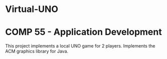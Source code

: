 # Virtual-UNO
# COMP 55 - Application Development

This project implements a local UNO game for 2 players. Implements the ACM graphics library for Java.


